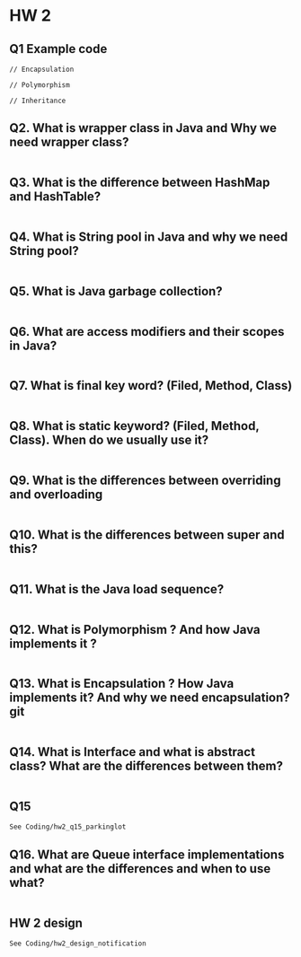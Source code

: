 # HW 2
## Q1 Example code
```
// Encapsulation

// Polymorphism

// Inheritance
```

## Q2. What is wrapper class in Java and Why we need wrapper class?
```
```

## Q3.  What is the difference between HashMap and HashTable?
```
```

## Q4.  What is String pool in Java and why we need String pool?
```
```

## Q5.  What is Java garbage collection?
```
```

## Q6.  What are access modifiers and their scopes in Java?
```
```

## Q7.  What is final key word? (Filed, Method, Class)
```
```

## Q8.  What is static keyword? (Filed, Method, Class). When do we usually use it?
```
```

## Q9.  What is the differences between overriding and overloading
```
```

## Q10.  What is the differences between super and this?
```
```

## Q11.  What is the Java load sequence?
```
```

## Q12.  What is Polymorphism ? And how Java implements it ?
```
```

## Q13.  What is Encapsulation ? How Java implements it? And why we need encapsulation?git
```
```

## Q14.  What is Interface and what is abstract class? What are the differences between them?
```
```

## Q15
```
See Coding/hw2_q15_parkinglot
```

## Q16.  What are Queue interface implementations and what are the differences and when to use what?
```
```

## HW 2 design
```
See Coding/hw2_design_notification
```